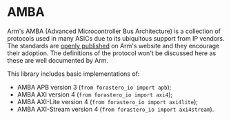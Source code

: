 # AMBA

Arm's AMBA (Advanced Microcontroller Bus Architecture) is a collection of protocols
used in many ASICs due to its ubiquitous support from IP vendors. The standards
are [openly published](https://developer.arm.com/Architectures/AMBA) on Arm's
website and they encourage their adoption. The definitions of the protocol won't
be discussed here as these are well documented by Arm.

This library includes basic implementations of:

 * AMBA APB version 3 (`from forastero_io import apb`);
 * AMBA AXI version 4 (`from forastero_io import axi4`);
 * AMBA AXI-Lite version 4 (`from forastero_io import axi4lite`);
 * AMBA AXI-Stream version 4 (`from forastero_io import axi4stream`).
